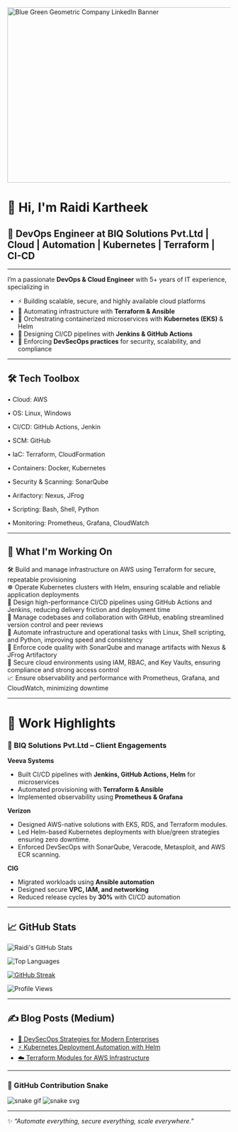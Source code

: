 <img width="1584" height="396" alt="Blue Green Geometric Company LinkedIn Banner" src="https://github.com/user-attachments/assets/c725e994-9cc2-458a-b67f-45acfdbda1d4" />

# 👋 Hi, I'm Raidi Kartheek  


## 🚀  DevOps Engineer at BIQ Solutions Pvt.Ltd | Cloud | Automation | Kubernetes | Terraform  | CI-CD
---

I’m a passionate **DevOps & Cloud Engineer** with 5+ years of IT experience, specializing in
- ⚡ Building scalable, secure, and highly available cloud platforms  
- 🔄 Automating infrastructure with **Terraform & Ansible**  
- 🐳 Orchestrating containerized microservices with **Kubernetes (EKS)** & Helm  
- 🚀 Designing CI/CD pipelines with **Jenkins & GitHub Actions**  
- 🔐 Enforcing **DevSecOps practices** for security, scalability, and compliance  

---
## 🛠️ Tech Toolbox  
•	Cloud: AWS

•	OS: Linux, Windows

•	CI/CD: GitHub Actions, Jenkin

•	SCM: GitHub

•	IaC: Terraform, CloudFormation 

•	Containers: Docker, Kubernetes

•	Security & Scanning: SonarQube

•	Arifactory: Nexus, JFrog

•	Scripting: Bash, Shell, Python

•	Monitoring: Prometheus, Grafana, CloudWatch

---

## 🔭 What I'm Working On  
🛠️ Build and manage infrastructure on AWS using Terraform for secure, repeatable provisioning  
☸️ Operate Kubernetes clusters with Helm, ensuring scalable and reliable application deployments  
🚀 Design high-performance CI/CD pipelines using GitHub Actions and Jenkins, reducing delivery friction and deployment time  
📃️ Manage codebases and collaboration with GitHub, enabling streamlined version control and peer reviews  
🤖 Automate infrastructure and operational tasks with Linux, Shell scripting, and Python, improving speed and consistency  
🧪 Enforce code quality with SonarQube and manage artifacts with Nexus & JFrog Artifactory  
🔐 Secure cloud environments using IAM, RBAC, and Key Vaults, ensuring compliance and strong access control  
📈 Ensure observability and performance with Prometheus, Grafana, and CloudWatch, minimizing downtime  

---

# 💼 Work Highlights
### 🏢 BIQ Solutions Pvt.Ltd – Client Engagements  

 **Veeva Systems** 
- Built CI/CD pipelines with **Jenkins, GitHub Actions, Helm** for microservices  
- Automated provisioning with **Terraform & Ansible**  
- Implemented observability using **Prometheus & Grafana**   

 **Verizon**
- Designed AWS-native solutions with EKS, RDS, and Terraform modules.  
- Led Helm-based Kubernetes deployments with blue/green strategies ensuring zero downtime.  
- Enforced DevSecOps with SonarQube, Veracode, Metasploit, and AWS ECR scanning.  

 **CIG**
- Migrated workloads using **Ansible automation**  
- Designed secure **VPC, IAM, and networking**  
- Reduced release cycles by **30%** with CI/CD automation  

----

## 📈 GitHub Stats  
  
![Raidi's GitHub Stats](https://github-readme-stats.vercel.app/api?username=Raidi-Kartheek&show_icons=true&theme=tokyonight)  

![Top Languages](https://github-readme-stats.vercel.app/api/top-langs/?username=Raidi-Kartheek&layout=compact&theme=tokyonight)  

<!-- [![GitHub Streak](https://streak-stats.demolab.com/?user=Raidi-Kartheek&theme=tokyonight)](https://git.io/streak-stats) -->
 
[![GitHub Streak](https://streak-stats.vercel.app/?user=Raidi-Kartheek&theme=tokyonight)](https://git.io/streak-stats)

![Profile Views](https://komarev.com/ghpvc/?username=YourUsername&color=blue)


<!-- [![GitHub Streak](https://github-readme-streak-stats.herokuapp.com/?user=Raidi-Kartheek&theme=tokyonight)](https://git.io/streak-stats) -->

--- 

## ✍️ Blog Posts (Medium)  
- [🚀 DevSecOps Strategies for Modern Enterprises](https://medium.com/@Raidi13)  
- [⚡ Kubernetes Deployment Automation with Helm](https://medium.com/@Raidi13)  
- [☁️ Terraform Modules for AWS Infrastructure](https://medium.com/@Raidi13)  



---

### 🐍 GitHub Contribution Snake
![snake gif](https://github.com/YOUR-USERNAME/YOUR-USERNAME/blob/output/github-contribution-grid-snake.gif)
![snake svg](https://github.com/YOUR-USERNAME/YOUR-USERNAME/blob/output/github-contribution-grid-snake.svg)
<!-- 
 ## 🐍 GitHub Contribution Snake  
![snake gif](https://github.com/Raidi-Kartheek/Raidi-Kartheek/blob/output/github-contribution-grid-snake.svg) -->


---
✨ *“Automate everything, secure everything, scale everywhere.”*  


